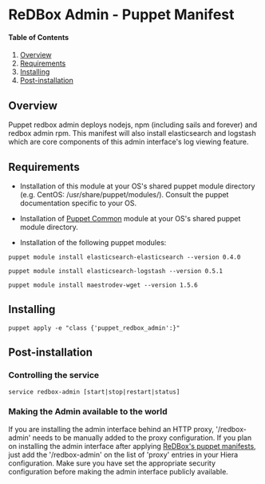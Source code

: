 # ReDBox Admin - Puppet Manifest

#### Table of Contents

1. [Overview](#overview)
2. [Requirements](#requirements)
3. [Installing](#installing)
3. [Post-installation](#post-installation)


## Overview

Puppet redbox admin deploys nodejs, npm (including sails and forever) and redbox admin rpm. 
This manifest will also install elasticsearch and logstash which are core components of this admin interface's log viewing feature.


## Requirements

* Installation of this module at your OS's shared puppet module directory (e.g. CentOS: /usr/share/puppet/modules/). Consult the puppet documentation specific to your OS.

* Installation of [Puppet Common](https://github.com/redbox-mint-contrib/puppet_common) module at your OS's shared puppet module directory.

* Installation of the following puppet modules:

`puppet module install elasticsearch-elasticsearch --version 0.4.0`

`puppet module install elasticsearch-logstash --version 0.5.1` 

`puppet module install maestrodev-wget --version 1.5.6`

## Installing

`puppet apply -e "class {'puppet_redbox_admin':}"`

## Post-installation

### Controlling the service

`service redbox-admin [start|stop|restart|status]`

### Making the Admin available to the world

If you are installing the admin interface behind an HTTP proxy, '/redbox-admin' needs to be manually added to the proxy configuration. If you plan on installing the admin interface after applying [ReDBox's puppet manifests](https://github.com/redbox-mint-contrib/puppet-redbox), just add the '/redbox-admin' on the list of 'proxy' entries in your Hiera configuration. Make sure you have set the appropriate security configuration before making the admin interface publicly available.